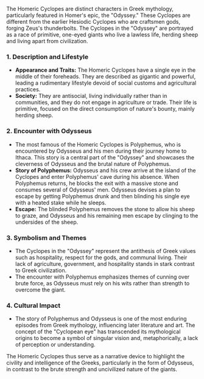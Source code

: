 The Homeric Cyclopes are distinct characters in Greek mythology, particularly featured in Homer's epic, the "Odyssey." These Cyclopes are different from the earlier Hesiodic Cyclopes who are craftsmen gods, forging Zeus's thunderbolts. The Cyclopes in the "Odyssey" are portrayed as a race of primitive, one-eyed giants who live a lawless life, herding sheep and living apart from civilization.

### 1. **Description and Lifestyle**
   - **Appearance and Traits:** The Homeric Cyclopes have a single eye in the middle of their foreheads. They are described as gigantic and powerful, leading a rudimentary lifestyle devoid of social customs and agricultural practices.
   - **Society:** They are antisocial, living individually rather than in communities, and they do not engage in agriculture or trade. Their life is primitive, focused on the direct consumption of nature's bounty, mainly herding sheep.

### 2. **Encounter with Odysseus**
   - The most famous of the Homeric Cyclopes is Polyphemus, who is encountered by Odysseus and his men during their journey home to Ithaca. This story is a central part of the "Odyssey" and showcases the cleverness of Odysseus and the brutal nature of Polyphemus.
   - **Story of Polyphemus:** Odysseus and his crew arrive at the island of the Cyclopes and enter Polyphemus' cave during his absence. When Polyphemus returns, he blocks the exit with a massive stone and consumes several of Odysseus' men. Odysseus devises a plan to escape by getting Polyphemus drunk and then blinding his single eye with a heated stake while he sleeps.
   - **Escape:** The blinded Polyphemus removes the stone to allow his sheep to graze, and Odysseus and his remaining men escape by clinging to the undersides of the sheep.

### 3. **Symbolism and Themes**
   - The Cyclopes in the "Odyssey" represent the antithesis of Greek values such as hospitality, respect for the gods, and communal living. Their lack of agriculture, government, and hospitality stands in stark contrast to Greek civilization.
   - The encounter with Polyphemus emphasizes themes of cunning over brute force, as Odysseus must rely on his wits rather than strength to overcome the giant.

### 4. **Cultural Impact**
   - The story of Polyphemus and Odysseus is one of the most enduring episodes from Greek mythology, influencing later literature and art. The concept of the "Cyclopean eye" has transcended its mythological origins to become a symbol of singular vision and, metaphorically, a lack of perception or understanding.

The Homeric Cyclopes thus serve as a narrative device to highlight the civility and intelligence of the Greeks, particularly in the form of Odysseus, in contrast to the brute strength and uncivilized nature of the giants.